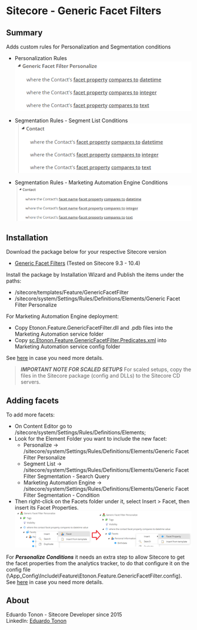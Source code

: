 Sitecore - Generic Facet Filters
==============

Summary
--------------
Adds custom rules for Personalization and Segmentation conditions

- Personalization Rules<br />
![alt text](./screenshots/Personalization-Rules.png "Personalize Rules Conditions")

- Segmentation Rules - Segment List Conditions<br />
![alt text](./screenshots/Segmentation-Rules---Search-Query.png "Segmentation Rules - Search Query - Segment List Conditions")

- Segmentation Rules - Marketing Automation Engine Conditions<br />
![alt text](./screenshots/Segmentation-Rules---Condition.png "Segmentation Rules - Search Query - Marketing Automation Engine Conditions")

Installation
--------------
Download the package below for your respective Sitecore version

- [Generic Facet Filters](./releases/Etonon.Feature.GenericFacetFilter-1.0.zip) (Tested on Sitecore 9.3 - 10.4)

Install the package by Installation Wizard and Publish the items under the paths:
- /sitecore/templates/Feature/GenericFacetFilter
- /sitecore/system/Settings/Rules/Definitions/Elements/Generic Facet Filter Personalize

For Marketing Automation Engine deployment:
- Copy Etonon.Feature.GenericFacetFilter.dll and .pdb files into the Marketing Automation service folder
- Copy [sc.Etonon.Feature.GenericFacetFilter.Predicates.xml](.\src\Feature\GenericFacetFilter\code\_xConnect_Config\AutomationEngine\Segmentation\sc.Etonon.Feature.GenericFacetFilter.Predicates.xml) into Marketing Automation service config folder

See [here](https://doc.sitecore.com/xp/en/developers/latest/sitecore-experience-platform/create-a-custom-condition-and-segmentation-query.html#configure-the-marketing-automation-engine) in case you need more details.

> ***IMPORTANT NOTE FOR SCALED SETUPS***
For scaled setups, copy the files in the Sitecore package (config and DLLs) to the Sitecore CD servers.

Adding facets
--------------
To add more facets:
- On Content Editor go to /sitecore/system/Settings/Rules/Definitions/Elements;
- Look for the Element Folder you want to include the new facet:
  - Personalize -> /sitecore/system/Settings/Rules/Definitions/Elements/Generic Facet Filter Personalize
  - Segment List -> /sitecore/system/Settings/Rules/Definitions/Elements/Generic Facet Filter Segmentation - Search Query
  - Marketing Automation Engine -> /sitecore/system/Settings/Rules/Definitions/Elements/Generic Facet Filter Segmentation - Condition
- Then right-click on the Facets folder under it, select Insert > Facet, then insert its Facet Properties.
![alt text](./screenshots/Adding-New-Facets.png "Adding new facets")

For ***Personalize Conditions*** it needs an extra step to allow Sitecore to get the facet properties from the analytics tracker, to do that configure it on the config file (\App_Config\Include\Feature\Etonon.Feature.GenericFacetFilter.config).<br />
See [here](https://doc.sitecore.com/xp/en/developers/latest/sitecore-experience-platform/load-facets-into-session.html) in case you need more details.

About
--------------
Eduardo Tonon - Sitecore Developer since 2015<br />
LinkedIn: [Eduardo Tonon](https://www.linkedin.com/in/eduardotonon/)